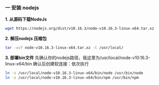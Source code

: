 
### 一 安装 nodejs

**1. 从源码下载NodeJs**

```bash
wget https://nodejs.org/dist/v10.16.3/node-v10.16.3-linux-x64.tar.xz
```

**2. 解压nodejs 压缩包**

```bash
tar -xvf node-v10.16.3-linux-x64.tar.xz -C /usr/local/
```

**3. 部署bin文件**
先确认你的nodejs路径，我这里为/usr/local/node-v10.16.3-linux-x64/bin  确认后创建软连接：依次执行

```bash
ln -s /usr/local/node-v10.16.3-linux-x64/bin/node /usr/bin/node
ln -s /usr/local/node-v10.16.3-linux-x64/bin/npm /usr/bin/npm
```

